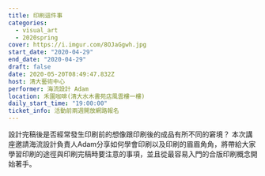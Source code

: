 ```yaml
---
title: 印刷這件事
categories:
  - visual_art
  - 2020spring
cover: https://i.imgur.com/8OJaGgwh.jpg
start_date: "2020-04-29"
end_date: "2020-04-29"
draft: false
date: 2020-05-20T08:49:47.832Z
host: 清大藝術中心
performer: 海流設計 Adam
location: 禾園咖啡(清大水木書苑店風雲樓一樓)
daily_start_time: "19:00:00"
ticket_info: 活動前兩週開放網路報名
---
```


設計完稿後是否經常發生印刷前的想像跟印刷後的成品有所不同的窘境？ 本次講座邀請海流設計負責人Adam分享如何學會印刷以及印刷的眉眉角角，將帶給大家學習印刷的途徑與印刷完稿時要注意的事項，並且從最容易入門的合版印刷概念開始著手。 